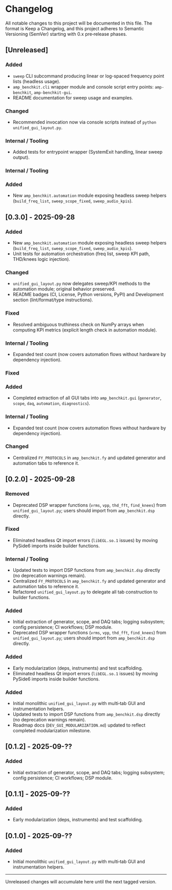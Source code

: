 Changelog
=========

All notable changes to this project will be documented in this file.
The format is Keep a Changelog, and this project adheres to Semantic Versioning (SemVer)
starting with 0.x pre‑release phases.

## [Unreleased]
### Added

- `sweep` CLI subcommand producing linear or log-spaced frequency point lists (headless usage).
- `amp_benchkit.cli` wrapper module and console script entry points: `amp-benchkit`, `amp-benchkit-gui`.
- README documentation for sweep usage and examples.
### Changed

- Recommended invocation now via console scripts instead of `python unified_gui_layout.py`.
### Internal / Tooling

- Added tests for entrypoint wrapper (SystemExit handling, linear sweep output).
### Internal / Tooling
### Added

- New `amp_benchkit.automation` module exposing headless sweep helpers (`build_freq_list`, `sweep_scope_fixed`, `sweep_audio_kpis`).
## [0.3.0] - 2025-09-28
### Added
- New `amp_benchkit.automation` module exposing headless sweep helpers (`build_freq_list`, `sweep_scope_fixed`, `sweep_audio_kpis`).
- Unit tests for automation orchestration (freq list, sweep KPI path, THD/knees logic injection).
### Changed

- `unified_gui_layout.py` now delegates sweep/KPI methods to the automation module; original behavior preserved.
- README badges (CI, License, Python versions, PyPI) and Development section (lint/format/type instructions).
### Fixed

- Resolved ambiguous truthiness check on NumPy arrays when computing KPI metrics (explicit length check in automation module).
### Internal / Tooling

- Expanded test count (now covers automation flows without hardware by dependency injection).

### Fixed
### Added

- Completed extraction of all GUI tabs into `amp_benchkit.gui` (`generator`, `scope`, `daq`, `automation`, `diagnostics`).
### Internal / Tooling
- Expanded test count (now covers automation flows without hardware by dependency injection).
### Changed

- Centralized `FY_PROTOCOLS` in `amp_benchkit.fy` and updated generator and automation tabs to reference it.
## [0.2.0] - 2025-09-28
### Removed

- Deprecated DSP wrapper functions (`vrms`, `vpp`, `thd_fft`, `find_knees`) from `unified_gui_layout.py`; users should import from `amp_benchkit.dsp` directly.
### Fixed

- Eliminated headless Qt import errors (`libEGL.so.1` issues) by moving PySide6 imports inside builder functions.
### Internal / Tooling

- Updated tests to import DSP functions from `amp_benchkit.dsp` directly (no deprecation warnings remain).
- Centralized `FY_PROTOCOLS` in `amp_benchkit.fy` and updated generator and automation tabs to reference it.
- Refactored `unified_gui_layout.py` to delegate all tab construction to builder functions.
### Added

- Initial extraction of generator, scope, and DAQ tabs; logging subsystem; config persistence; CI workflows; DSP module.
- Deprecated DSP wrapper functions (`vrms`, `vpp`, `thd_fft`, `find_knees`) from `unified_gui_layout.py`; users should import from `amp_benchkit.dsp` directly.
### Added

- Early modularization (deps, instruments) and test scaffolding.
- Eliminated headless Qt import errors (`libEGL.so.1` issues) by moving PySide6 imports inside builder functions.
### Added

- Initial monolithic `unified_gui_layout.py` with multi‑tab GUI and instrumentation helpers.
- Updated tests to import DSP functions from `amp_benchkit.dsp` directly (no deprecation warnings remain).
- Roadmap docs (`DEV_GUI_MODULARIZATION.md`) updated to reflect completed modularization milestone.

## [0.1.2] - 2025-09-??
### Added
- Initial extraction of generator, scope, and DAQ tabs; logging subsystem; config persistence; CI workflows; DSP module.

## [0.1.1] - 2025-09-??
### Added
- Early modularization (deps, instruments) and test scaffolding.

## [0.1.0] - 2025-09-??
### Added
- Initial monolithic `unified_gui_layout.py` with multi‑tab GUI and instrumentation helpers.

---

Unreleased changes will accumulate here until the next tagged version.
